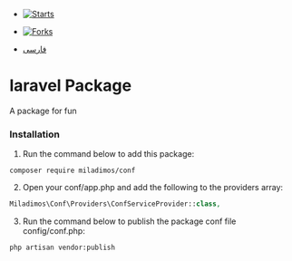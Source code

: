 - [![Starts](https://img.shields.io/github/stars/miladimos/conf?style=flat&logo=github)](https://github.com/miladimos/conf/forks)
- [![Forks](https://img.shields.io/github/forks/miladimos/conf?style=flat&logo=github)](https://github.com/miladimos/conf/stargazers)

- [فارسی](README.md)

# laravel Package
  A package for fun

### Installation

1. Run the command below to add this package:
```
composer require miladimos/conf
```

2. Open your conf/app.php and add the following to the providers array:
```php
Miladimos\Conf\Providers\ConfServiceProvider::class,
```

3. Run the command below to publish the package conf file config/conf.php:
```
php artisan vendor:publish
```
